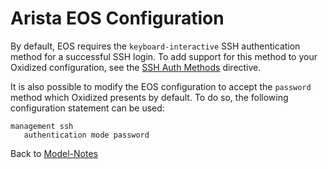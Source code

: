 # Arista EOS Configuration

By default, EOS requires the `keyboard-interactive` SSH authentication method for a successful SSH login. To add support for this method to your Oxidized configuration, see the [SSH Auth Methods](../Configuration.md#ssh-auth-methods) directive.

It is also possible to modify the EOS configuration to accept the `password` method which Oxidized presents by default. To do so, the following configuration statement can be used:

```text
management ssh
   authentication mode password
```

Back to [Model-Notes](README.md)
